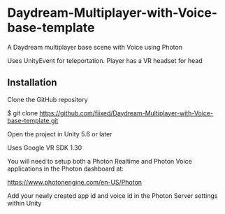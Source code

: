# Daydream-Multiplayer-with-Voice-base-template
A Daydream multiplayer base scene with Voice using Photon

Uses UnityEvent for teleportation.  Player has a VR headset for head

## Installation 

Clone the GitHub repository

$ git clone https://github.com/fiixed/Daydream-Multiplayer-with-Voice-base-template.git

Open the project in Unity 5.6 or later

Uses Google VR SDK 1.30

You will need to setup both a Photon Realtime and Photon Voice applications in the Photon dashboard at:

https://www.photonengine.com/en-US/Photon

Add your newly created app id and voice id in the Photon Server settings within Unity

